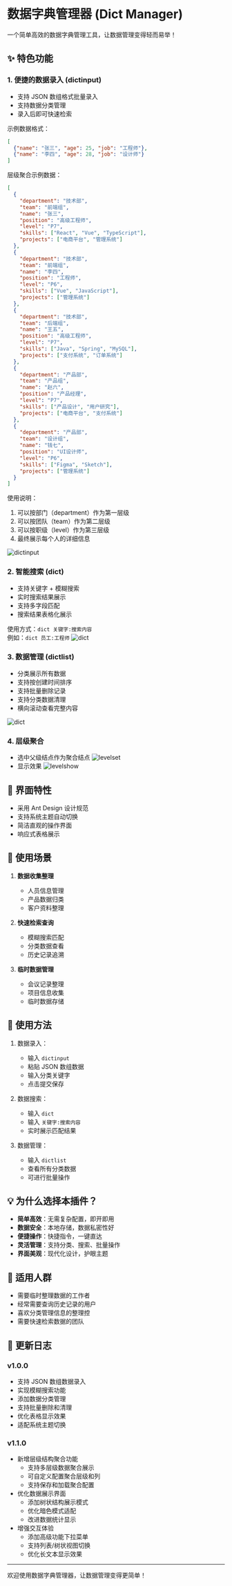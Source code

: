 # 数据字典管理器 (Dict Manager)

一个简单高效的数据字典管理工具，让数据管理变得轻而易举！

## ✨ 特色功能

### 1. 便捷的数据录入 (dictinput)
- 支持 JSON 数组格式批量录入
- 支持数据分类管理
- 录入后即可快速检索

示例数据格式：
```json
[
  {"name": "张三", "age": 25, "job": "工程师"},
  {"name": "李四", "age": 28, "job": "设计师"}
]
```

层级聚合示例数据：
```json
[
  {
    "department": "技术部",
    "team": "前端组",
    "name": "张三",
    "position": "高级工程师",
    "level": "P7",
    "skills": ["React", "Vue", "TypeScript"],
    "projects": ["电商平台", "管理系统"]
  },
  {
    "department": "技术部",
    "team": "前端组",
    "name": "李四",
    "position": "工程师",
    "level": "P6",
    "skills": ["Vue", "JavaScript"],
    "projects": ["管理系统"]
  },
  {
    "department": "技术部",
    "team": "后端组",
    "name": "王五",
    "position": "高级工程师",
    "level": "P7",
    "skills": ["Java", "Spring", "MySQL"],
    "projects": ["支付系统", "订单系统"]
  },
  {
    "department": "产品部",
    "team": "产品组",
    "name": "赵六",
    "position": "产品经理",
    "level": "P7",
    "skills": ["产品设计", "用户研究"],
    "projects": ["电商平台", "支付系统"]
  },
  {
    "department": "产品部",
    "team": "设计组",
    "name": "钱七",
    "position": "UI设计师",
    "level": "P6",
    "skills": ["Figma", "Sketch"],
    "projects": ["管理系统"]
  }
]
```

使用说明：
1. 可以按部门（department）作为第一层级
2. 可以按团队（team）作为第二层级
3. 可以按职级（level）作为第三层级
4. 最终展示每个人的详细信息

![dictinput](/docs/dictinput.png)

### 2. 智能搜索 (dict)
- 支持关键字 + 模糊搜索
- 实时搜索结果展示
- 支持多字段匹配
- 搜索结果表格化展示

使用方式：`dict 关键字:搜索内容`  
例如：`dict 员工:工程师`
![dict](/docs/dict.png)
### 3. 数据管理 (dictlist)
- 分类展示所有数据
- 支持按创建时间排序
- 支持批量删除记录
- 支持分类数据清理
- 横向滚动查看完整内容
  
![dict](/docs/dictlist.png)

### 4. 层级聚合
- 选中父级结点作为聚合结点
![levelset](/docs/levelset.png)
- 显示效果
![levelshow](/docs/levelshow.png)

## 🌈 界面特性

- 采用 Ant Design 设计规范
- 支持系统主题自动切换
- 简洁直观的操作界面
- 响应式表格展示

## 🔨 使用场景

1. **数据收集整理**
   - 人员信息管理
   - 产品数据归类
   - 客户资料整理

2. **快速检索查询**
   - 模糊搜索匹配
   - 分类数据查看
   - 历史记录追溯

3. **临时数据管理**
   - 会议记录整理
   - 项目信息收集
   - 临时数据存储

## 🚀 使用方法

1. 数据录入：
   - 输入 `dictinput`
   - 粘贴 JSON 数组数据
   - 输入分类关键字
   - 点击提交保存

2. 数据搜索：
   - 输入 `dict`
   - 输入 `关键字:搜索内容`
   - 实时展示匹配结果

3. 数据管理：
   - 输入 `dictlist`
   - 查看所有分类数据
   - 可进行批量操作

## 💡 为什么选择本插件？

- **简单高效**：无需复杂配置，即开即用
- **数据安全**：本地存储，数据私密性好
- **便捷操作**：快捷指令，一键直达
- **灵活管理**：支持分类、搜索、批量操作
- **界面美观**：现代化设计，护眼主题

## 🎯 适用人群

- 需要临时整理数据的工作者
- 经常需要查询历史记录的用户
- 喜欢分类管理信息的整理控
- 需要快速检索数据的团队

## 📝 更新日志

### v1.0.0
- 支持 JSON 数组数据录入
- 实现模糊搜索功能
- 添加数据分类管理
- 支持批量删除和清理
- 优化表格显示效果
- 适配系统主题切换

### v1.1.0
- 新增层级结构聚合功能
  - 支持多层级数据聚合展示
  - 可自定义配置聚合层级和列
  - 支持保存和加载聚合配置
- 优化数据展示界面
  - 添加树状结构展示模式
  - 优化暗色模式适配
  - 改进数据统计显示
- 增强交互体验
  - 添加高级功能下拉菜单
  - 支持列表/树状视图切换
  - 优化长文本显示效果

---


欢迎使用数据字典管理器，让数据管理变得更简单！ 
